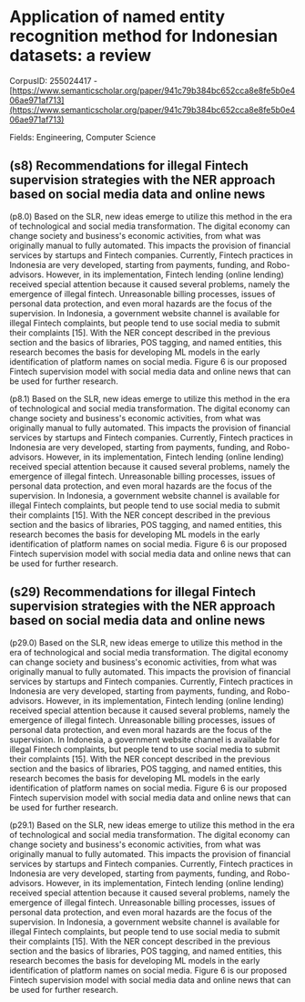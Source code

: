 # Application of named entity recognition method for Indonesian datasets: a review

CorpusID: 255024417 - [https://www.semanticscholar.org/paper/941c79b384bc652cca8e8fe5b0e406ae971af713](https://www.semanticscholar.org/paper/941c79b384bc652cca8e8fe5b0e406ae971af713)

Fields: Engineering, Computer Science

## (s8) Recommendations for illegal Fintech supervision strategies with the NER approach based on social media data and online news
(p8.0) Based on the SLR, new ideas emerge to utilize this method in the era of technological and social media transformation. The digital economy can change society and business's economic activities, from what was originally manual to fully automated. This impacts the provision of financial services by startups and Fintech companies. Currently, Fintech practices in Indonesia are very developed, starting from payments, funding, and Robo-advisors. However, in its implementation, Fintech lending (online lending) received special attention because it caused several problems, namely the emergence of illegal fintech. Unreasonable billing processes, issues of personal data protection, and even moral hazards are the focus of the supervision. In Indonesia, a government website channel is available for illegal Fintech complaints, but people tend to use social media to submit their complaints [15]. With the NER concept described in the previous section and the basics of libraries, POS tagging, and named entities, this research becomes the basis for developing ML models in the early identification of platform names on social media. Figure 6 is our proposed Fintech supervision model with social media data and online news that can be used for further research. 

(p8.1) Based on the SLR, new ideas emerge to utilize this method in the era of technological and social media transformation. The digital economy can change society and business's economic activities, from what was originally manual to fully automated. This impacts the provision of financial services by startups and Fintech companies. Currently, Fintech practices in Indonesia are very developed, starting from payments, funding, and Robo-advisors. However, in its implementation, Fintech lending (online lending) received special attention because it caused several problems, namely the emergence of illegal fintech. Unreasonable billing processes, issues of personal data protection, and even moral hazards are the focus of the supervision. In Indonesia, a government website channel is available for illegal Fintech complaints, but people tend to use social media to submit their complaints [15]. With the NER concept described in the previous section and the basics of libraries, POS tagging, and named entities, this research becomes the basis for developing ML models in the early identification of platform names on social media. Figure 6 is our proposed Fintech supervision model with social media data and online news that can be used for further research. 
## (s29) Recommendations for illegal Fintech supervision strategies with the NER approach based on social media data and online news
(p29.0) Based on the SLR, new ideas emerge to utilize this method in the era of technological and social media transformation. The digital economy can change society and business's economic activities, from what was originally manual to fully automated. This impacts the provision of financial services by startups and Fintech companies. Currently, Fintech practices in Indonesia are very developed, starting from payments, funding, and Robo-advisors. However, in its implementation, Fintech lending (online lending) received special attention because it caused several problems, namely the emergence of illegal fintech. Unreasonable billing processes, issues of personal data protection, and even moral hazards are the focus of the supervision. In Indonesia, a government website channel is available for illegal Fintech complaints, but people tend to use social media to submit their complaints [15]. With the NER concept described in the previous section and the basics of libraries, POS tagging, and named entities, this research becomes the basis for developing ML models in the early identification of platform names on social media. Figure 6 is our proposed Fintech supervision model with social media data and online news that can be used for further research. 

(p29.1) Based on the SLR, new ideas emerge to utilize this method in the era of technological and social media transformation. The digital economy can change society and business's economic activities, from what was originally manual to fully automated. This impacts the provision of financial services by startups and Fintech companies. Currently, Fintech practices in Indonesia are very developed, starting from payments, funding, and Robo-advisors. However, in its implementation, Fintech lending (online lending) received special attention because it caused several problems, namely the emergence of illegal fintech. Unreasonable billing processes, issues of personal data protection, and even moral hazards are the focus of the supervision. In Indonesia, a government website channel is available for illegal Fintech complaints, but people tend to use social media to submit their complaints [15]. With the NER concept described in the previous section and the basics of libraries, POS tagging, and named entities, this research becomes the basis for developing ML models in the early identification of platform names on social media. Figure 6 is our proposed Fintech supervision model with social media data and online news that can be used for further research. 
